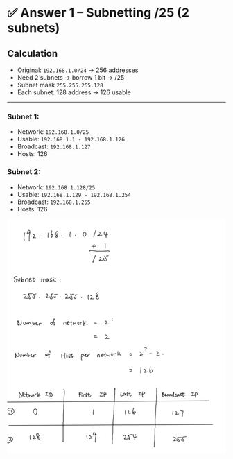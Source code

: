 # ✅ Answer 1 – Subnetting /25 (2 subnets)

## Calculation
- Original: `192.168.1.0/24` → 256 addresses
- Need 2 subnets → borrow 1 bit → /25
- Subnet mask `255.255.255.128`
- Each subnet: 128 address → 126 usable

---

### Subnet 1:
- Network: `192.168.1.0/25`
- Usable: `192.168.1.1 - 192.168.1.126`
- Broadcast: `192.168.1.127`
- Hosts: 126

### Subnet 2:
- Network: `192.168.1.128/25`
- Usable: `192.168.1.129 - 192.168.1.254`
- Broadcast: `192.168.1.255`
- Hosts: 126

![/25 Calculation](https://raw.githubusercontent.com/ProJensen/ip-subnetting-practice/refs/heads/main/Calculation/%3A25.png)
